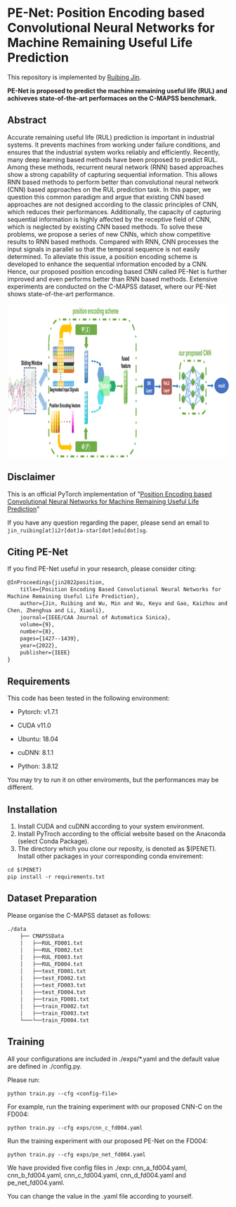 # PE-Net: Position Encoding based Convolutional Neural Networks for Machine Remaining Useful Life Prediction
This repository is implemented by [Ruibing Jin](https://ruibing-jin.github.io/).


**PE-Net is proposed to predict the machine remaining useful life (RUL) and achiveves state-of-the-art performaces on the C-MAPSS benchmark.**

## Abstract

Accurate remaining useful life (RUL) prediction is important in industrial systems. It prevents machines from working under failure conditions, and ensures that the industrial system works reliably and efficiently. Recently, many deep learning based methods have been proposed to predict RUL. Among these methods, recurrent neural network (RNN) based approaches show a strong capability of capturing sequential information. This allows RNN based methods to perform better than convolutional neural network (CNN) based approaches on the RUL prediction task. In this paper, we question this common paradigm and argue that existing CNN based approaches are not designed according to the classic principles of CNN, which reduces their performances. Additionally, the capacity of capturing sequential information is highly affected by the receptive field of CNN, which is neglected by existing CNN based methods. To solve these problems, we propose a series of new CNNs, which show competitive results to RNN based methods. Compared with RNN, CNN processes the input signals in parallel so that the temporal sequence is not easily determined. To alleviate this issue, a position encoding scheme is developed to enhance the sequential information encoded by a CNN. Hence, our proposed position encoding based CNN called PE-Net is further improved and even performs better than RNN based methods. Extensive experiments are conducted on the C-MAPSS dataset, where our PE-Net shows state-of-the-art performance.

<img src='pe_net.png' width='1280' height='350'>

## Disclaimer
This is an official PyTorch implementation of "[Position Encoding based Convolutional Neural Networks for Machine Remaining Useful Life Prediction](https://ieeexplore.ieee.org/document/9849459)"

If you have any question regarding the paper, please send an email to `jin_ruibing[at]i2r[dot]a-star[dot]edu[dot]sg`.

## Citing PE-Net
If you find PE-Net useful in your research, please consider citing:

    @InProceedings{jin2022position,
        title={Position Encoding Based Convolutional Neural Networks for Machine Remaining Useful Life Prediction},
        author={Jin, Ruibing and Wu, Min and Wu, Keyu and Gao, Kaizhou and Chen, Zhenghua and Li, Xiaoli},
        journal={IEEE/CAA Journal of Automatica Sinica},
        volume={9},
        number={8},
        pages={1427--1439},
        year={2022},
        publisher={IEEE}
    }

## Requirements
This code has been tested in the following environment:

- Pytorch: v1.7.1

- CUDA v11.0

- Ubuntu: 18.04

- cuDNN: 8.1.1

- Python: 3.8.12

You may try to run it on other enviroments, but the performances may be different.

## Installation

1. Install CUDA and cuDNN according to your system environment.
2. Install PyTroch according to the official website based on the Anaconda (select Conda Package).
3. The directory which you clone our reposity, is denoted as $(PENET). Install other packages in your corresponding conda envirement:
```
cd $(PENET)
pip install -r requirements.txt
```

## Dataset Preparation
 
Please organise the C-MAPSS dataset as follows:
```
./data
    ├── CMAPSSData
    │   ├──RUL_FD001.txt
    │   ├──RUL_FD002.txt
    │   ├──RUL_FD003.txt
    │   ├──RUL_FD004.txt
    │   ├──test_FD001.txt
    │   ├──test_FD002.txt
    │   ├──test_FD003.txt
    │   ├──test_FD004.txt
    │   ├──train_FD001.txt
    │   ├──train_FD002.txt
    │   ├──train_FD003.txt
    └───└──train_FD004.txt           
```

## Training
All your configurations are included in ./exps/*.yaml and the default value are defined in ./config.py. 

Please run:
```
python train.py --cfg <config-file>
```
For example, run the training experiment with our proposed CNN-C on the FD004:
```
python train.py --cfg exps/cnn_c_fd004.yaml
```
Run the training experiment with our proposed PE-Net on the FD004:
```
python train.py --cfg exps/pe_net_fd004.yaml
```
We have provided five config files in ./exp: cnn_a_fd004.yaml, cnn_b_fd004.yaml, cnn_c_fd004.yaml, cnn_d_fd004.yaml and pe_net_fd004.yaml. 

You can change the value in the .yaml file according to yourself.
